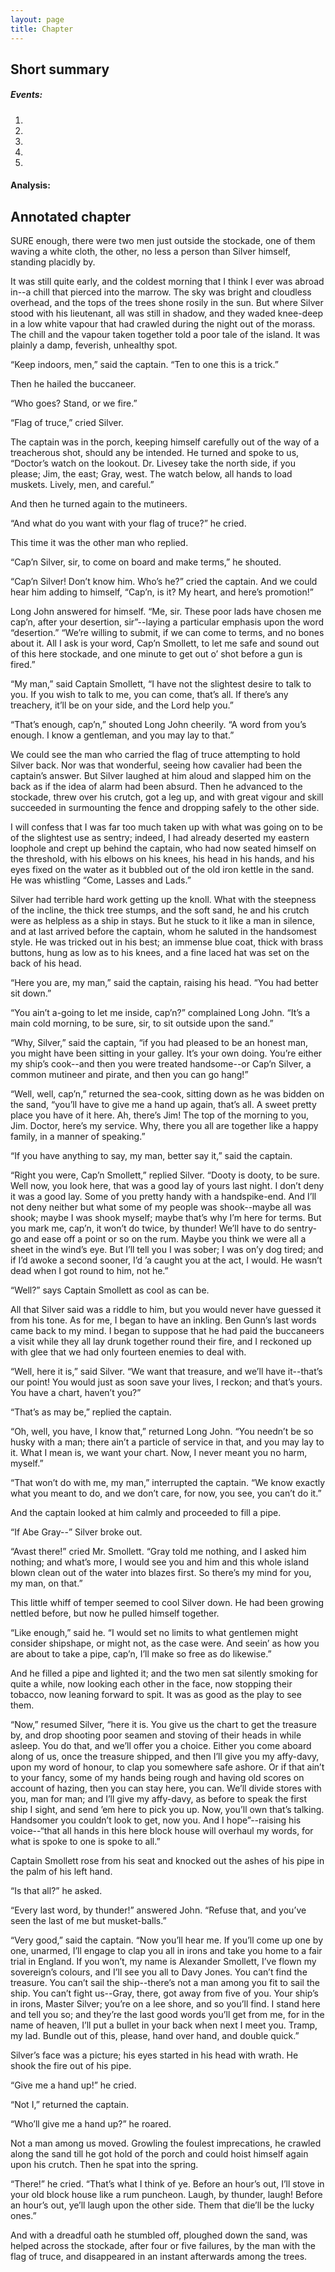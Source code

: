 ```yaml
---
layout: page
title: Chapter
---
```

## Short summary
##### Events:  
1. 
2. 
3. 
4. 
5. 

#### Analysis:  


## Annotated chapter  
SURE enough, there were two men just outside the stockade, one of them
waving a white cloth, the other, no less a person than Silver himself,
standing placidly by.

It was still quite early, and the coldest morning that I think I ever
was abroad in--a chill that pierced into the marrow. The sky was bright
and cloudless overhead, and the tops of the trees shone rosily in
the sun. But where Silver stood with his lieutenant, all was still in
shadow, and they waded knee-deep in a low white vapour that had crawled
during the night out of the morass. The chill and the vapour taken
together told a poor tale of the island. It was plainly a damp,
feverish, unhealthy spot.

“Keep indoors, men,” said the captain. “Ten to one this is a trick.”

Then he hailed the buccaneer.

“Who goes? Stand, or we fire.”

“Flag of truce,” cried Silver.

The captain was in the porch, keeping himself carefully out of the way
of a treacherous shot, should any be intended. He turned and spoke to
us, “Doctor’s watch on the lookout. Dr. Livesey take the north side,
if you please; Jim, the east; Gray, west. The watch below, all hands to
load muskets. Lively, men, and careful.”

And then he turned again to the mutineers.

“And what do you want with your flag of truce?” he cried.

This time it was the other man who replied.

“Cap’n Silver, sir, to come on board and make terms,” he shouted.

“Cap’n Silver! Don’t know him. Who’s he?” cried the captain. And we
could hear him adding to himself, “Cap’n, is it? My heart, and here’s
promotion!”

Long John answered for himself. “Me, sir. These poor lads have chosen me
cap’n, after your desertion, sir”--laying a particular emphasis upon the
word “desertion.” “We’re willing to submit, if we can come to terms,
and no bones about it. All I ask is your word, Cap’n Smollett, to let me
safe and sound out of this here stockade, and one minute to get out o’
shot before a gun is fired.”

“My man,” said Captain Smollett, “I have not the slightest desire to
talk to you. If you wish to talk to me, you can come, that’s all. If
there’s any treachery, it’ll be on your side, and the Lord help you.”

“That’s enough, cap’n,” shouted Long John cheerily. “A word from you’s
enough. I know a gentleman, and you may lay to that.”

We could see the man who carried the flag of truce attempting to hold
Silver back. Nor was that wonderful, seeing how cavalier had been the
captain’s answer. But Silver laughed at him aloud and slapped him on the
back as if the idea of alarm had been absurd. Then he advanced to the
stockade, threw over his crutch, got a leg up, and with great vigour
and skill succeeded in surmounting the fence and dropping safely to the
other side.

I will confess that I was far too much taken up with what was going on
to be of the slightest use as sentry; indeed, I had already deserted
my eastern loophole and crept up behind the captain, who had now seated
himself on the threshold, with his elbows on his knees, his head in his
hands, and his eyes fixed on the water as it bubbled out of the old iron
kettle in the sand. He was whistling “Come, Lasses and Lads.”

Silver had terrible hard work getting up the knoll. What with the
steepness of the incline, the thick tree stumps, and the soft sand, he
and his crutch were as helpless as a ship in stays. But he stuck to it
like a man in silence, and at last arrived before the captain, whom
he saluted in the handsomest style. He was tricked out in his best;
an immense blue coat, thick with brass buttons, hung as low as to his
knees, and a fine laced hat was set on the back of his head.

“Here you are, my man,” said the captain, raising his head. “You had
better sit down.”

“You ain’t a-going to let me inside, cap’n?” complained Long John. “It’s
a main cold morning, to be sure, sir, to sit outside upon the sand.”

“Why, Silver,” said the captain, “if you had pleased to be an honest
man, you might have been sitting in your galley. It’s your own doing.
You’re either my ship’s cook--and then you were treated handsome--or
Cap’n Silver, a common mutineer and pirate, and then you can go hang!”

“Well, well, cap’n,” returned the sea-cook, sitting down as he was
bidden on the sand, “you’ll have to give me a hand up again, that’s all.
A sweet pretty place you have of it here. Ah, there’s Jim! The top of
the morning to you, Jim. Doctor, here’s my service. Why, there you all
are together like a happy family, in a manner of speaking.”

“If you have anything to say, my man, better say it,” said the captain.

“Right you were, Cap’n Smollett,” replied Silver. “Dooty is dooty, to be
sure. Well now, you look here, that was a good lay of yours last
night. I don’t deny it was a good lay. Some of you pretty handy with a
handspike-end. And I’ll not deny neither but what some of my people was
shook--maybe all was shook; maybe I was shook myself; maybe that’s
why I’m here for terms. But you mark me, cap’n, it won’t do twice, by
thunder! We’ll have to do sentry-go and ease off a point or so on the
rum. Maybe you think we were all a sheet in the wind’s eye. But I’ll
tell you I was sober; I was on’y dog tired; and if I’d awoke a second
sooner, I’d ’a caught you at the act, I would. He wasn’t dead when I got
round to him, not he.”

“Well?” says Captain Smollett as cool as can be.

All that Silver said was a riddle to him, but you would never have
guessed it from his tone. As for me, I began to have an inkling. Ben
Gunn’s last words came back to my mind. I began to suppose that he had
paid the buccaneers a visit while they all lay drunk together round
their fire, and I reckoned up with glee that we had only fourteen
enemies to deal with.

“Well, here it is,” said Silver. “We want that treasure, and we’ll have
it--that’s our point! You would just as soon save your lives, I reckon;
and that’s yours. You have a chart, haven’t you?”

“That’s as may be,” replied the captain.

“Oh, well, you have, I know that,” returned Long John. “You needn’t be
so husky with a man; there ain’t a particle of service in that, and you
may lay to it. What I mean is, we want your chart. Now, I never meant
you no harm, myself.”

“That won’t do with me, my man,” interrupted the captain. “We know
exactly what you meant to do, and we don’t care, for now, you see, you
can’t do it.”

And the captain looked at him calmly and proceeded to fill a pipe.

“If Abe Gray--” Silver broke out.

“Avast there!” cried Mr. Smollett. “Gray told me nothing, and I asked
him nothing; and what’s more, I would see you and him and this whole
island blown clean out of the water into blazes first. So there’s my
mind for you, my man, on that.”

This little whiff of temper seemed to cool Silver down. He had been
growing nettled before, but now he pulled himself together.

“Like enough,” said he. “I would set no limits to what gentlemen might
consider shipshape, or might not, as the case were. And seein’ as how
you are about to take a pipe, cap’n, I’ll make so free as do likewise.”

And he filled a pipe and lighted it; and the two men sat silently
smoking for quite a while, now looking each other in the face, now
stopping their tobacco, now leaning forward to spit. It was as good as
the play to see them.

“Now,” resumed Silver, “here it is. You give us the chart to get the
treasure by, and drop shooting poor seamen and stoving of their heads in
while asleep. You do that, and we’ll offer you a choice. Either you come
aboard along of us, once the treasure shipped, and then I’ll give you my
affy-davy, upon my word of honour, to clap you somewhere safe ashore. Or
if that ain’t to your fancy, some of my hands being rough and having
old scores on account of hazing, then you can stay here, you can. We’ll
divide stores with you, man for man; and I’ll give my affy-davy, as
before to speak the first ship I sight, and send ’em here to pick you
up. Now, you’ll own that’s talking. Handsomer you couldn’t look to get,
now you. And I hope”--raising his voice--“that all hands in this here
block house will overhaul my words, for what is spoke to one is spoke to
all.”

Captain Smollett rose from his seat and knocked out the ashes of his
pipe in the palm of his left hand.

“Is that all?” he asked.

“Every last word, by thunder!” answered John. “Refuse that, and you’ve
seen the last of me but musket-balls.”

“Very good,” said the captain. “Now you’ll hear me. If you’ll come up
one by one, unarmed, I’ll engage to clap you all in irons and take you
home to a fair trial in England. If you won’t, my name is Alexander
Smollett, I’ve flown my sovereign’s colours, and I’ll see you all
to Davy Jones. You can’t find the treasure. You can’t sail the
ship--there’s not a man among you fit to sail the ship. You can’t fight
us--Gray, there, got away from five of you. Your ship’s in irons, Master
Silver; you’re on a lee shore, and so you’ll find. I stand here and tell
you so; and they’re the last good words you’ll get from me, for in the
name of heaven, I’ll put a bullet in your back when next I meet you.
Tramp, my lad. Bundle out of this, please, hand over hand, and double
quick.”

Silver’s face was a picture; his eyes started in his head with wrath. He
shook the fire out of his pipe.

“Give me a hand up!” he cried.

“Not I,” returned the captain.

“Who’ll give me a hand up?” he roared.

Not a man among us moved. Growling the foulest imprecations, he crawled
along the sand till he got hold of the porch and could hoist himself
again upon his crutch. Then he spat into the spring.

“There!” he cried. “That’s what I think of ye. Before an hour’s out,
I’ll stove in your old block house like a rum puncheon. Laugh, by
thunder, laugh! Before an hour’s out, ye’ll laugh upon the other side.
Them that die’ll be the lucky ones.”

And with a dreadful oath he stumbled off, ploughed down the sand, was
helped across the stockade, after four or five failures, by the man with
the flag of truce, and disappeared in an instant afterwards among the
trees.
